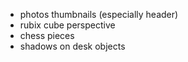 - photos thumbnails (especially header)
- rubix cube perspective
- chess pieces
- shadows on desk objects
